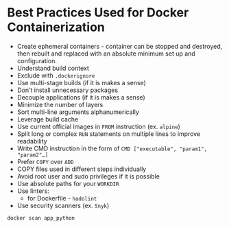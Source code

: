 # Best Practices Used for Docker Containerization

- Create ephemeral containers - container can be stopped and destroyed, then rebuilt and replaced with an absolute minimum set up and configuration.
- Understand build context
- Exclude with `.dockerignore`
- Use multi-stage builds (if it is makes a sense)
- Don’t install unnecessary packages
- Decouple applications (if it is makes a sense)
- Minimize the number of layers
- Sort multi-line arguments alphanumerically
- Leverage build cache
- Use current official images in `FROM` instruction (ex. `alpine`)
- Split long or complex `RUN` statements on multiple lines to improve readability
- Write CMD instruction in the form of `CMD ["executable", "param1", "param2"…]`
- Prefer `COPY` over `ADD`
- COPY files used in different steps individually
- Avoid root user and sudo privileges if it is possible
- Use absolute paths for your `WORKDIR`
- Use linters:
  - for Dockerfile - `hadolint`
- Use security scanners (ex. `Snyk`)

```bash
docker scan app_python
```

